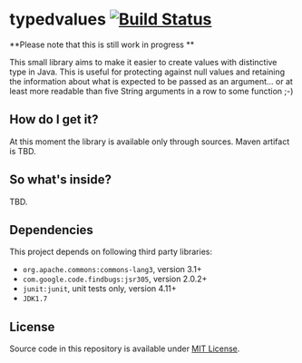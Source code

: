 # typedvalues [![Build Status](https://travis-ci.org/tguzik/typedvalues.png?branch=master)](https://travis-ci.org/tguzik/typedvalues)

**Please note that this is still work in progress **

This small library aims to make it easier to create values with distinctive type in Java. This is useful for protecting
against null values and retaining the information about what is expected to be passed as an argument... or at least
more readable than five String arguments in a row to some function ;-)

## How do I get it?

At this moment the library is available only through sources. Maven artifact is TBD.


## So what's inside?

TBD.


## Dependencies

This project depends on following third party libraries:

* `org.apache.commons:commons-lang3`, version 3.1+
* `com.google.code.findbugs:jsr305`, version 2.0.2+
* `junit:junit`, unit tests only, version 4.11+
* `JDK1.7`


## License

Source code in this repository is available under [MIT License](LICENSE).
 